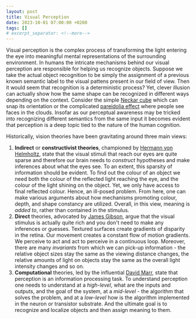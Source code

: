```yaml
---
layout: post
title: Visual Perception
date: 2023-10-01 07:00:00 +0200
tags: []
# excerpt_separator: <!--more-->
---
```


Visual perception is the complex process of transforming the light entering the eye into meaningful mental representations of the surrounding environment. In humans the intricate mechanisms behind our visual perception are responsible for helping us recognize objects. Suppose we take the actual object recognition to be simply the assignment of a previous known semantic label to the visual pattens present in our field of view. Then it would seem that recognition is a deterministic process? Yet, clever illusion can actually show how the same shape can be recognized in different ways depending on the context. Consider the simple [Neckar cube](https://en.wikipedia.org/wiki/Necker_cube) which can snap its orientation or the complicated [pareidolia effect](https://en.wikipedia.org/wiki/Pareidolia) where people see faces in the clouds. Insofar as our perceptual awareness may be tricked into recognizing different semantics from the same input it becomes evident that perception is a deep topic tied to the nature of the human cognition.

Historically, vision theories have been gravitating around three main views:
1. **Indirect** or **constructivist theories**, championed by [Hermann von Helmholtz](https://en.wikipedia.org/wiki/Hermann_von_Helmholtz), state that the visual stimuli that reach our eyes are quite sparse and therefore our brain needs to *construct* hypotheses and make inferences about what the eyes see. To an extent, this sparsity of information should be evident. To find out the colour of an object we need both the colour of the reflected light reaching the eye, and the colour of the light shining on the object. Yet, we only have access to final reflected colour. Hence, an ill-posed problem. From here, one can make various arguments about how mechanisms promoting colour, depth, and shape constancy are utilized. Overall, in this view, meaning is *added to*, rather than contained in the stimulus.
2. **Direct** theories, advocated by [James Gibson](https://en.wikipedia.org/wiki/James_J._Gibson), argue that the visual stimulus is actually quite rich and you don't need to make any inferences or guesses. Textured surfaces create gradients of disparity in the retina. Our movement creates a constant flow of motion gradients. We perceive to act and act to perceive in a continuous loop. Moreover, there are many *invariants* from which we can pick-up information - the relative object sizes stay the same as the viewing distance changes, the relative amounts of light on objects stay the same as the overall light intensity changes and so on.
3. **Computational** theories, led by the influential [David Marr](https://en.wikipedia.org/wiki/David_Marr_(neuroscientist)), state that perception is an information processing task. To understand perception one needs to understand at a *high-level*, what are the inputs and outputs, and the goal of the system, at a *mid-level* - the algorithm that solves the problem, and at a *low-level* how is the algorithm implemented in the neuron or transistor substrate. And the ultimate goal is to recognize and localize objects and then assign meaning to them.
